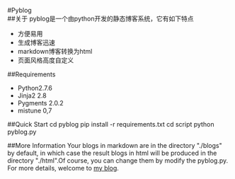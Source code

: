 #Pyblog    
##关于
pyblog是一个由python开发的静态博客系统，它有如下特点
 - 方便易用
 - 生成博客迅速
 - markdown博客转换为html
 - 页面风格高度自定义

##Requirements
- Python2.7.6
- Jinja2 2.8
- Pygments 2.0.2
- mistune 0,7

##Quick Start
    cd pyblog
    pip install -r requirements.txt
    cd script
    python pyblog.py

##More Information
Your blogs in markdown are in the directory "./blogs" by default, in which case the result blogs in html
 will be produced in the directory "./html".Of course, you can change them by modify the pyblog.py.    
 For more details, welcome to [my blog](http://genialwang.com/html/python/py-1.html).

